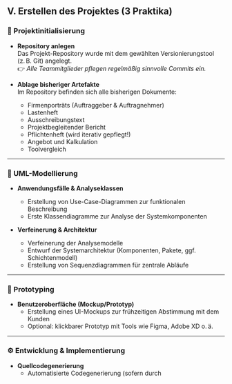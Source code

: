 ## V. Erstellen des Projektes (3 Praktika)

### 🔧 Projektinitialisierung

- **Repository anlegen**  
  Das Projekt-Repository wurde mit dem gewählten Versionierungstool (z. B. Git) angelegt.  
  👉 *Alle Teammitglieder pflegen regelmäßig sinnvolle Commits ein.*

- **Ablage bisheriger Artefakte**  
  Im Repository befinden sich alle bisherigen Dokumente:
  - Firmenporträts (Auftraggeber & Auftragnehmer)
  - Lastenheft
  - Ausschreibungstext
  - Projektbegleitender Bericht
  - Pflichtenheft (wird iterativ gepflegt!)
  - Angebot und Kalkulation
  - Toolvergleich

---

### 📐 UML-Modellierung

- **Anwendungsfälle & Analyseklassen**  
  - Erstellung von Use-Case-Diagrammen zur funktionalen Beschreibung
  - Erste Klassendiagramme zur Analyse der Systemkomponenten

- **Verfeinerung & Architektur**  
  - Verfeinerung der Analysemodelle
  - Entwurf der Systemarchitektur (Komponenten, Pakete, ggf. Schichtenmodell)
  - Erstellung von Sequenzdiagrammen für zentrale Abläufe

---

### 🧪 Prototyping

- **Benutzeroberfläche (Mockup/Prototyp)**  
  - Erstellung eines UI-Mockups zur frühzeitigen Abstimmung mit dem Kunden
  - Optional: klickbarer Prototyp mit Tools wie Figma, Adobe XD o. ä.

---

### ⚙️ Entwicklung & Implementierung

- **Quellcodegenerierung**  
  - Automatisierte Codegenerierung (sofern durch

